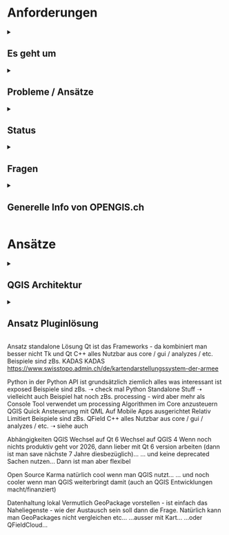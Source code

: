 # Anforderungen


<details>
<summary>

## Es geht um

</summary>

- Visualisierung / Bearbeitung
- Validierung
- Datenaustausch
- Kommunikation mit Messgerät
- Druck + Karte (Atlas Export)

</details>

<details>
<summary>

## Probleme / Ansätze

</summary>

- Man möchte sich nicht abhängig machen vom Monopolisten VertiGIS und ESRI steckt drin.
  
  GIS Dienstleister haben Anbieter nicht im Vertrag.
  
  Kaufweg steht nicht zur Debatte.
- QGIS wie es ist, ist zu mächtig
- Mit Plugin alles verstecken (möchte man eigentlich nicht)...
- ... vs. QGIS Komponenten mit eigener Oberfläche
- Abhängigkeit wenn man QGIS Komponenten nutzt / Vorgehen mit QGIS Versionen

</details>

<details>
<summary>

## Status

</summary>

- LDBV hat Prototypmässig Plugins entwickelt für QGIS ➝ bisschen Erfahrung gesammeln
- LDBV Python und Qt Entwicklung und Prototyp gebaut um Daten zu sammeln - wenn man so ein Weg geht muss man alles nochmals entwickeln.
- Gibt es nicht Dinge, die man aus QGIS rausnehmen kann (zBs. den Canvas)?

</details>

<details>
<summary>

## Fragen

</summary>

- Gerne hätte man einen Einblick welche Komponenten von QGIS verwendbar sind?
  - Interne Architektur auschecken
  - Was ist verwendbar
- Python vs. C++
- Gibt es vergleichbare Projekte?
- Primitive Datei / Datenhaltung - was wird empfohlen
- Ist das ganze überhaupt mit QGIS umsetzbar

</details>

<details>
<summary>

## Generelle Info von OPENGIS.ch

</summary>

- Kreisbögen werden nur beschränkt von QGIS / GEOS unterstützt
  - GEOS ist mal ein Step geschafft (dass es Kreisbögen "kennt")
  - Für Kreisbögen in GEOS wirklich zu unterstützen, bräuchte man 125k - ist also ein grösseres Ding.
  - Crowdfunding aber am Laufen.
- Lösung für die AV basierend auf QGIS (in der Schweiz) als Gesamtprojekt
  - Im Zusammenhang mit Kreisbögen, aber auch generell sollte ein Toolset für Amtliche Vermessung gebaut werden.
  - ZBs. für Geometer der Romandie: Dort wollen sie zBs. ein Treppengenerator / Polarprojektion und anders. Sind diese Andforderungen ähnlich?
  - Wär natürlich schade, wenn in QGIS Sachen gebaut werden, die dann KaTer 2 nicht nutzen kann
- KART zum Austausch der Daten
- QFieldCloud zum Austausch der Daten

</details>

# Ansätze

<details>
<summary>

## QGIS Architektur

</summary>

### Aufbau

- core (Canvas, Legende, Symbole, Models und Items, Providers, Geometrieklassen, QgsApplication (!=QgisApp, was die Objektindentifikation der App ist)
- gui (Formulare, Widgets, Fields, Properties-Dialog aber auch Maptools, QgsInterface) - quasi einzelne Komponenten und auch virtuelle Klassen
- app (die App, das Desktop Programm, die Menus, QgsAppInterface) iface (QgsInterface enthält virtelle classes, werden abgeleitet in QgsAppInterface. zBs. addToolBar kommuniziert dann mit QgsAppInterface in - den Plugins. Aber man könnte QgsInterface natürlich auch ableiten)
- analysis
- server
- 3d

### Library
#### Verfügbar
- core - The CORE library contains all basic GIS functionality
- gui - The GUI library is build on top of the CORE library and adds reusable GUI widgets
- analysis - The ANALYSIS library is built on top of CORE library and provides high level tools for carrying out spatial analysis on vector and raster data
- server - The SERVER library is built on top of the CORE library and adds map server components to QGIS
- 3D - The 3D library is build on top of the CORE library and Qt 3D framework

<https://api.qgis.org/api/index.html>
<https://api.qgis.org/api/3.34/>

#### Nicht Verfügbar
- app - die QGIS Desktop Applikation

> Was ins gui und was in die app kommt ist jeweils Ermessenssache.

</details>

<details>
<summary>

## Ansatz Pluginlösung

</summary>

### QGIS Abspecken

#### Panels und Toolbars zu verstecken

![](image.png)

#### Möglichkeiten mit Interface Customization

![alt text](image-1.png)

![alt text](image-2.png)

![alt text](image-3.png)

#### Deployen mit QGIS Deployement Toolbelt

Möglich mit <https://guts.github.io/qgis-deployment-cli/index.html>

<iframe width="821" height="462" src="https://www.youtube.com/embed/DgdfAf1GRa0" title="Conférence QGIS FR 2023 - Démonstration QDT (QGIS Deployment Toolbelt)" frameborder="0" allow="accelerometer; autoplay; clipboard-write; encrypted-media; gyroscope; picture-in-picture; web-share" referrerpolicy="strict-origin-when-cross-origin" allowfullscreen></iframe>

### Was ist mit Plugins möglich / nicht möglich

- Tools / Formulare / Buttons, die Prozesse ansteuern
- Rechtsklick bleibt Rechtsklick / QGIS App bleibt halt QGIS App
- Ableiten bestehender Objekte nicht immer möglich
- Was waren ihre Limiten, dass sie davon abgekommen sind?

</details>

Ansatz standalone Lösung
Qt ist das Frameworks - da kombiniert man besser nicht Tk und Qt
C++
alles Nutzbar aus core / gui / analyzes / etc.
Beispiele sind zBs. KADAS
KADAS
<https://www.swisstopo.admin.ch/de/kartendarstellungssystem-der-armee>

Python
in der Python API ist grundsätzlich ziemlich alles was interessant ist exposed
Beispiele sind zBs.
➝ check mal Python Standalone Stuff ➝ vielleicht auch Beispiel
hat noch zBs. processing - wird aber mehr als Console Tool verwendet um processing Algorithmen im Core anzusteuern
QGIS Quick
Ansteuerung mit QML
Auf Mobile Apps ausgerichtet
Relativ Limitiert
Beispiele sind zBs. QField
C++
alles Nutzbar aus core / gui / analyzes / etc.
➝ siehe auch

Abhängigkeiten QGIS
Wechsel auf Qt 6
Wechsel auf QGIS 4
Wenn noch nichts produktiv geht vor 2026, dann lieber mit Qt 6 version arbeiten (dann ist man save nächste 7 Jahre diesbezüglich)...
... und keine deprecated Sachen nutzen...
Dann ist man aber flexibel

Open Source Karma
natürlich cool wenn man QGIS nutzt...
... und noch cooler wenn man QGIS weiterbringt damit (auch an QGIS Entwicklungen macht/finanziert)

Datenhaltung lokal
Vermutlich GeoPackage vorstellen - ist einfach das Naheliegenste - wie der Austausch sein soll dann die Frage. Natürlich kann man GeoPackages nicht vergleichen etc... ...ausser mit Kart... ...oder QFieldCloud...
